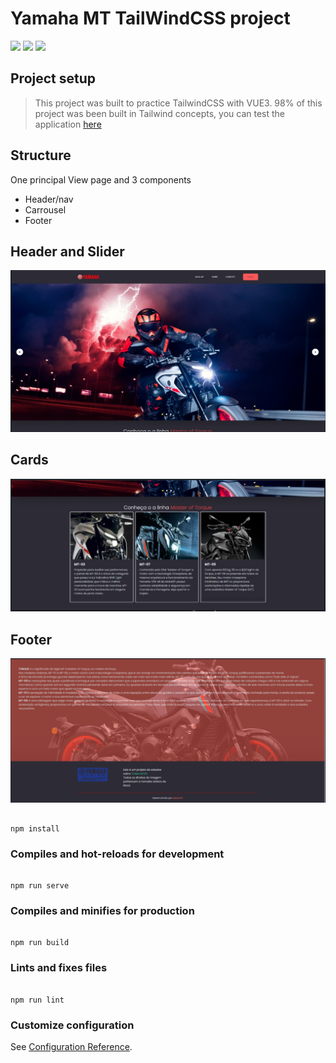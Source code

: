 # Yamaha MT TailWindCSS  project
![](https://img.shields.io/badge/Vue.js-35495E?style=for-the-badge&logo=vuedotjs&logoColor=4FC08D) ![](https://img.shields.io/badge/firebase-ffca28?style=for-the-badge&logo=firebase&logoColor=black) ![](https://img.shields.io/badge/Tailwind_CSS-38B2AC?style=for-the-badge&logo=tailwind-css&logoColor=white)
  
  

## Project setup

> This project was built to practice TailwindCSS with VUE3. 
> 98% of this project was been built in Tailwind concepts, you can test the application [here](https://yamahamt-tailwind.web.app/)




## Structure 
One principal View page and 3 components
- Header/nav
- Carrousel
- Footer

## Header and Slider

![](https://github.com/isaacwrk/js-exercises/blob/master/ex/homeyamaha.PNG)


## Cards
![](https://github.com/isaacwrk/js-exercises/blob/master/ex/cardsyamaha.PNG)

## Footer
![](https://github.com/isaacwrk/js-exercises/blob/master/ex/footeryamaha.PNG)

```

npm install

```

  

### Compiles and hot-reloads for development

```

npm run serve

```

  

### Compiles and minifies for production

```

npm run build

```

  

### Lints and fixes files

```

npm run lint

```

  

### Customize configuration

See [Configuration Reference](https://cli.vuejs.org/config/).